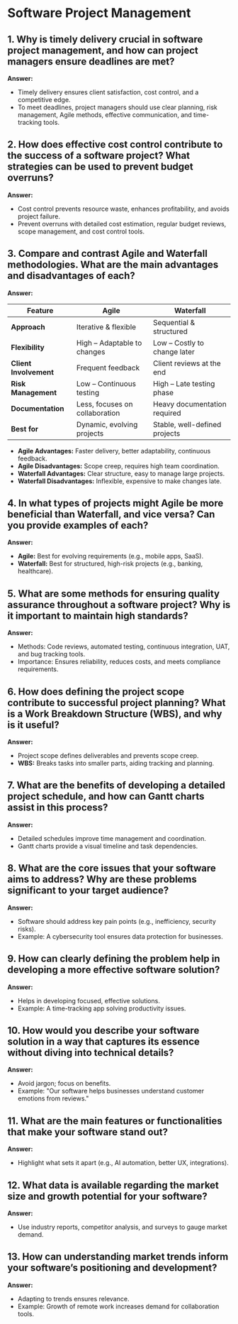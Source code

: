 # Software Project Management  

## 1. Why is timely delivery crucial in software project management, and how can project managers ensure deadlines are met?  
**Answer:**  
- Timely delivery ensures client satisfaction, cost control, and a competitive edge.  
- To meet deadlines, project managers should use clear planning, risk management, Agile methods, effective communication, and time-tracking tools.  

## 2. How does effective cost control contribute to the success of a software project? What strategies can be used to prevent budget overruns?  
**Answer:**  
- Cost control prevents resource waste, enhances profitability, and avoids project failure.  
- Prevent overruns with detailed cost estimation, regular budget reviews, scope management, and cost control tools.  

## 3. Compare and contrast Agile and Waterfall methodologies. What are the main advantages and disadvantages of each?  
**Answer:**  

| Feature        | Agile                        | Waterfall                      |  
|---------------|-----------------------------|--------------------------------|  
| **Approach**  | Iterative & flexible        | Sequential & structured        |  
| **Flexibility** | High – Adaptable to changes | Low – Costly to change later   |  
| **Client Involvement** | Frequent feedback  | Client reviews at the end      |  
| **Risk Management** | Low – Continuous testing  | High – Late testing phase      |  
| **Documentation** | Less, focuses on collaboration | Heavy documentation required  |  
| **Best for**  | Dynamic, evolving projects  | Stable, well-defined projects  |  

- **Agile Advantages:** Faster delivery, better adaptability, continuous feedback.  
- **Agile Disadvantages:** Scope creep, requires high team coordination.  
- **Waterfall Advantages:** Clear structure, easy to manage large projects.  
- **Waterfall Disadvantages:** Inflexible, expensive to make changes late.  

## 4. In what types of projects might Agile be more beneficial than Waterfall, and vice versa? Can you provide examples of each?  
**Answer:**  
- **Agile:** Best for evolving requirements (e.g., mobile apps, SaaS).  
- **Waterfall:** Best for structured, high-risk projects (e.g., banking, healthcare).  

## 5. What are some methods for ensuring quality assurance throughout a software project? Why is it important to maintain high standards?  
**Answer:**  
- Methods: Code reviews, automated testing, continuous integration, UAT, and bug tracking tools.  
- Importance: Ensures reliability, reduces costs, and meets compliance requirements.  

## 6. How does defining the project scope contribute to successful project planning? What is a Work Breakdown Structure (WBS), and why is it useful?  
**Answer:**  
- Project scope defines deliverables and prevents scope creep.  
- **WBS:** Breaks tasks into smaller parts, aiding tracking and planning.  

## 7. What are the benefits of developing a detailed project schedule, and how can Gantt charts assist in this process?  
**Answer:**  
- Detailed schedules improve time management and coordination.  
- Gantt charts provide a visual timeline and task dependencies.  

## 8. What are the core issues that your software aims to address? Why are these problems significant to your target audience?  
**Answer:**  
- Software should address key pain points (e.g., inefficiency, security risks).  
- Example: A cybersecurity tool ensures data protection for businesses.  

## 9. How can clearly defining the problem help in developing a more effective software solution?  
**Answer:**  
- Helps in developing focused, effective solutions.  
- Example: A time-tracking app solving productivity issues.  

## 10. How would you describe your software solution in a way that captures its essence without diving into technical details?  
**Answer:**  
- Avoid jargon; focus on benefits.  
- Example: "Our software helps businesses understand customer emotions from reviews."  

## 11. What are the main features or functionalities that make your software stand out?  
**Answer:**  
- Highlight what sets it apart (e.g., AI automation, better UX, integrations).  

## 12. What data is available regarding the market size and growth potential for your software?  
**Answer:**  
- Use industry reports, competitor analysis, and surveys to gauge market demand.  

## 13. How can understanding market trends inform your software’s positioning and development?  
**Answer:**  
- Adapting to trends ensures relevance.  
- Example: Growth of remote work increases demand for collaboration tools.  
